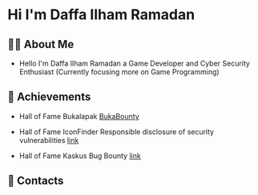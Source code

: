 # Hi I'm Daffa Ilham Ramadan

## 👨‍💻 About Me
- Hello I'm Daffa Ilham Ramadan a Game Developer and Cyber Security Enthusiast (Currently focusing more on Game Programming)


## 🥇 Achievements
- Hall of Fame Bukalapak [BukaBounty](https://bukalapak.github.io/bukabounty/)

- Hall of Fame IconFinder Responsible disclosure of security vulnerabilities [link](https://support.iconfinder.com/en/articles/18178-responsible-disclosure-of-security-vulnerabilities)

- Hall of Fame Kaskus Bug Bounty [link](https://bantuan.kaskus.co.id/hc/id/articles/360026355992-Hall-of-Fame)

## 🔗 Contacts


